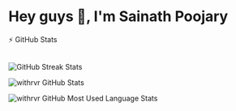 # Hey guys 👋, I'm Sainath Poojary

  <summary>⚡ GitHub Stats</summary>
  <br />

![GitHub Streak Stats](http://github-readme-streak-stats.herokuapp.com?user=sainathpoojary&date_format=j%20M%5B%20Y%5D)

![withrvr GitHub Stats](https://github-readme-stats.vercel.app/api?username=sainathpoojary&show_icons=true)

![withrvr GitHub Most Used Language Stats](https://github-readme-stats.vercel.app/api/top-langs/?username=sainathpoojary&langs_count=10&layout=compact)
